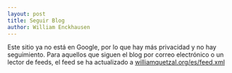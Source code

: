 ```yaml
---
layout: post
title: Seguir Blog
author: William Enckhausen
---
```


Este sitio ya no está en Google, por lo que hay más privacidad y no hay seguimiento. Para aquellos que siguen el blog por correo electrónico o un lector de feeds, el feed se ha actualizado a <a href="http://www.williamquetzal.org/es/feed.xml">williamquetzal.org/es/feed.xml</a>
